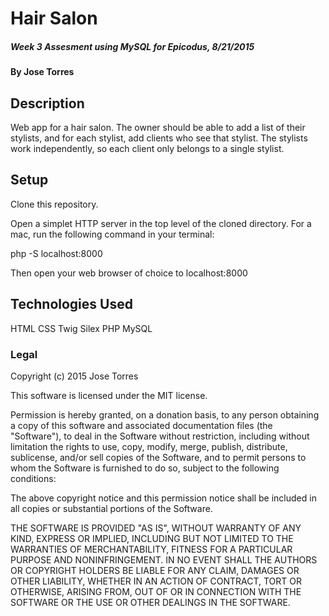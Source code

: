# Hair Salon

#####  Week 3 Assesment using MySQL for Epicodus, 8/21/2015

#### By Jose Torres

## Description

Web app for a hair salon. The owner should be able to add a list of their stylists, and for each stylist, add clients who see that stylist. The stylists work independently, so each client only belongs to a single stylist.

## Setup

Clone this repository.

Open a simplet HTTP server in the top level of the cloned directory.  For a mac, run the following command in your terminal:

php -S localhost:8000

Then open your web browser of choice to localhost:8000

## Technologies Used

HTML
CSS
Twig
Silex
PHP
MySQL

### Legal

Copyright (c) 2015 Jose Torres

This software is licensed under the MIT license.

Permission is hereby granted, on a donation basis, to any person obtaining a copy of this software and associated documentation files (the "Software"), to deal in the Software without restriction, including without limitation the rights to use, copy, modify, merge, publish, distribute, sublicense, and/or sell copies of the Software, and to permit persons to whom the Software is furnished to do so, subject to the following conditions:

The above copyright notice and this permission notice shall be included in all copies or substantial portions of the Software.

THE SOFTWARE IS PROVIDED "AS IS", WITHOUT WARRANTY OF ANY KIND, EXPRESS OR IMPLIED, INCLUDING BUT NOT LIMITED TO THE WARRANTIES OF MERCHANTABILITY, FITNESS FOR A PARTICULAR PURPOSE AND NONINFRINGEMENT. IN NO EVENT SHALL THE AUTHORS OR COPYRIGHT HOLDERS BE LIABLE FOR ANY CLAIM, DAMAGES OR OTHER LIABILITY, WHETHER IN AN ACTION OF CONTRACT, TORT OR OTHERWISE, ARISING FROM, OUT OF OR IN CONNECTION WITH THE SOFTWARE OR THE USE OR OTHER DEALINGS IN THE SOFTWARE.

